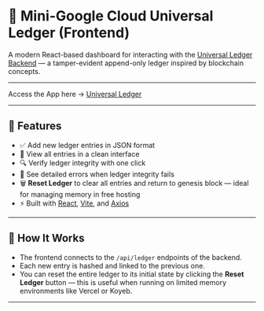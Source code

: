 # 🔐 Mini-Google Cloud Universal Ledger (Frontend)

A modern React-based dashboard for interacting with the [Universal Ledger Backend](https://github.com/AmanSharma7799/universal-ledger-backend) — a tamper-evident append-only ledger inspired by blockchain concepts.

---

Access the App here ->  [Universal Ledger](https://universal-ledger-frontend.vercel.app/)

---

## 🌟 Features

- ✅ Add new ledger entries in JSON format
- 📜 View all entries in a clean interface
- 🔍 Verify ledger integrity with one click
- 🚨 See detailed errors when ledger integrity fails
- 🗑 **Reset Ledger** to clear all entries and return to genesis block — ideal for managing memory in free hosting
- ⚡ Built with [React](https://react.dev/), [Vite](https://vitejs.dev/), and [Axios](https://axios-http.com/)

---

## 🧪 How It Works

- The frontend connects to the `/api/ledger` endpoints of the backend.
- Each new entry is hashed and linked to the previous one.
- You can reset the entire ledger to its initial state by clicking the **Reset Ledger** button — this is useful when running on limited memory environments like Vercel or Koyeb.

---
